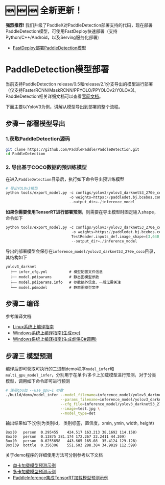 # 🆕 🆕 🆕 全新更新！

**强烈推荐!** 我们升级了PaddleX对PaddleDetection部署支持的代码，现在部署PaddleDetection模型，可使用FastDeploy快速部署（支持Python/C++/Android，以及Serving服务化部署)
- [FastDeploy部署PaddleDetection模型](https://github.com/PaddlePaddle/FastDeploy/tree/develop/examples/vision/detection/paddledetection)

# PaddleDetection模型部署

当前支持PaddleDetection release/0.5和release/2.1分支导出的模型进行部署（仅支持FasterRCNN/MaskRCNN/PPYOLO/PPYOLOv2/YOLOv3)。PaddleDetection相关详细文档可以查看[官网文档](https://github.com/PaddlePaddle/PaddleDetection/tree/release/2.1)。

下面主要以YoloV3为例，讲解从模型导出到部署的整个流程。

## 步骤一 部署模型导出

### 1.获取PaddleDetection源码

```sh
git clone https://github.com/PaddlePaddle/PaddleDetection.git
cd PaddleDetection
```

### 2. 导出基于COCO数据的预训练模型

在进入`PaddleDetection`目录后，执行如下命令导出预训练模型

```python
# 导出YOLOv3模型
python tools/export_model.py -c configs/yolov3/yolov3_darknet53_270e_coco.yml \
                             -o weights=https://paddledet.bj.bcebos.com/models/yolov3_darknet53_270e_coco.pdparams \
                             --output_dir=./inference_model
```

**如果你需要使用TensorRT进行部署预测**，则需要在导出模型时固定输入shape，命令如下

```python
python tools/export_model.py -c configs/yolov3/yolov3_darknet53_270e_coco.yml \
                              -o weights=https://paddledet.bj.bcebos.com/models/yolov3_darknet53_270e_coco.pdparams \
                              TestReader.inputs_def.image_shape=[3,640,640] \
                              --output_dir=./inference_model
```

导出的部署模型会保存在`inference_model/yolov3_darknet53_270e_coco`目录，其结构如下

```
yolov3_darknet
  ├── infer_cfg.yml          # 模型配置文件信息
  ├── model.pdiparams        # 静态图模型参数
  ├── model.pdiparams.info   # 参数额外信息，一般无需关注
  └── model.pdmodel          # 静态图模型文件
```



## 步骤二 编译

参考编译文档

- [Linux系统上编译指南](../compile/paddle/linux.md)
- [Windows系统上编译指南(生成exe)](../compile/paddle/windows.md)
- [Windows系统上编译指南(生成dll供C#调用)](../csharp_deploy/)



## 步骤三 模型预测

编译后即可获取可执行的二进制demo程序`model_infer`和`multi_gpu_model_infer`，分别用于在单卡/多卡上加载模型进行预测，对于分类模型，调用如下命令即可进行预测

```sh
# 使用gpu加 --use_gpu=1 参数
./build/demo/model_infer --model_filename=inference_model/yolov3_darknet53_270e_coco/model.pdmodel \
                         --params_filename=inference_model/yolov3_darknet53_270e_coco/model.pdiparams \
                         --cfg_file=inference_model/yolov3_darknet53_270e_coco/infer_cfg.yml \
                         --image=test.jpg \
                         --model_type=det
```

输出结果如下(分别为类别id， 类别标签，置信度，xmin, ymin, width, height)

```
Box(0   person  0.295455    424.517 163.213 38.1692 114.158)
Box(0   person  0.13875 381.174 172.267 22.2411 44.209)
Box(0   person  0.0255658   443.665 165.08  35.4124 129.128)
Box(39  bottle  0.356306    551.603 288.384 34.9819 112.599)
```

关于demo程序的详细使用方法可分别参考以下文档

- [单卡加载模型预测示例](../demo/model_infer.md)
- [多卡加载模型预测示例](../demo/multi_gpu_model_infer.md)
- [PaddleInference集成TensorRT加载模型预测示例](../../demo/tensorrt_infer.md)
